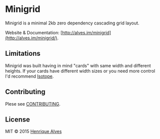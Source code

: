 # Minigrid

Minigrid is a minimal 2kb zero dependency cascading grid layout.

Website & Documentation: [http://alves.im/minigrid](http://alves.im/minigrid/).

## Limitations

Minigrid was built having in mind "cards" with same width and different heights. If your cards have different width sizes or you need more control I'd recommend [Isotope](http://isotope.metafizzy.co).

## Contributing

Plese see [CONTRIBUTING](CONTRIBUTING.md).

## License

MIT &copy; 2015 [Henrique Alves](http://alves.im)
